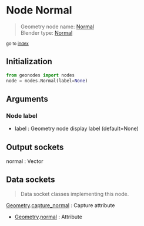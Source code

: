 
# Node Normal

> Geometry node name: [Normal](https://docs.blender.org/manual/en/latest/modeling/geometry_nodes/material/normal.html)<br>
  Blender type: [Normal](https://docs.blender.org/api/current/bpy.types.GeometryNodeInputNormal.html)
  
<sub>go to [index](/docs/index.md)</sub>

## Initialization

```python
from geonodes import nodes
node = nodes.Normal(label=None)
```



## Arguments


### Node label

- label : Geometry node display label (default=None)

## Output sockets

normal : Vector

## Data sockets

> Data socket classes implementing this node.
  
[Geometry](/docs/sockets/Geometry.md).[capture_normal](/docs/sockets/Geometry.md#capture_normal) : Capture attribute
- [Geometry](/docs/sockets/Geometry.md).[normal](/docs/sockets/Geometry.md#normal) : Attribute
  
